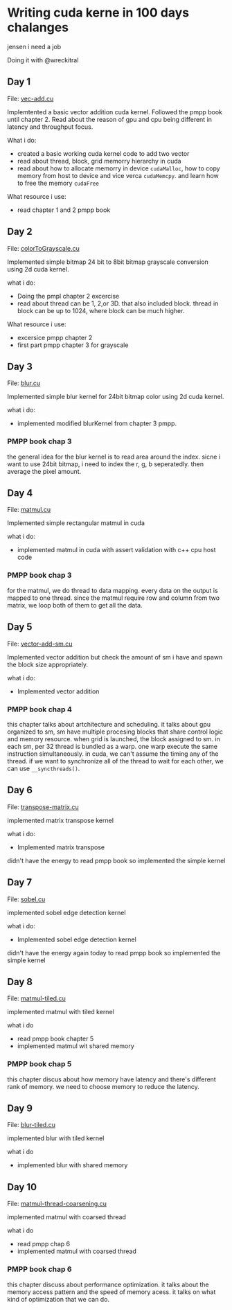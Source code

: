 # Writing cuda kerne in 100 days chalanges

jensen i need a job

Doing it with @wreckitral

## Day 1

File: [vec-add.cu](https://github.com/mustafasegf/cuda-100-days-challange/blob/master/day-001/vec-add.cu)

Implemtented a basic vector addition cuda kernel. Followed the pmpp book until chapter 2. Read about the reason of gpu and cpu being different in latency and throughput focus.

What i do:

- created a basic working cuda kernel code to add two vector
- read about thread, block, grid memorry hierarchy in cuda
- read about how to allocate memorry in device `cudaMalloc`, how to copy memory from host to device and vice verca `cudaMemcpy`. and learn how to free the memory `cudaFree`

What resource i use:

- read chapter 1 and 2 pmpp book

## Day 2

File: [colorToGrayscale.cu](https://github.com/mustafasegf/cuda-100-days-challange/blob/master/day-002/colorToGrayscale.cu)

Implemented simple bitmap 24 bit to 8bit bitmap grayscale conversion using 2d cuda kernel.

what i do:

- Doing the pmpl chapter 2 excercise
- read about thread can be 1, 2,or 3D. that also included block. thread in block can be up to 1024, where block can be much higher.

What resource i use:

- excersice pmpp chapter 2
- first part pmpp chapter 3 for grayscale

## Day 3

File: [blur.cu](https://github.com/mustafasegf/cuda-100-days-challange/blob/master/day-003/blur.cu)

Implemented simple blur kernel for 24bit bitmap color using 2d cuda kernel.

what i do:

- implemented modified blurKernel from chapter 3 pmpp.

### PMPP book chap 3

the general idea for the blur kernel is to read area around the index. sicne i want to use 24bit bitmap, i need to index the r, g, b seperatedly. then average the pixel amount.

## Day 4

File: [matmul.cu](https://github.com/mustafasegf/cuda-100-days-challange/blob/master/day-004/matmul.cu)

Implemented simple rectangular matmul in cuda

what i do:

- implemented matmul in cuda with assert validation with c++ cpu host code

### PMPP book chap 3

for the matmul, we do thread to data mapping. every data on the output is mapped to one thread. since the matmul require row and column from two matrix, we loop both of them to get all the data.

## Day 5

File: [vector-add-sm.cu](https://github.com/mustafasegf/cuda-100-days-challange/blob/master/day-005/vector-add-sm.cu)

Implemented vector addition but check the amount of sm i have and spawn the block size appropriately.

what i do:

- Implemented vector addition

### PMPP book chap 4

this chapter talks about artchitecture and scheduling. it talks about gpu organized to sm, sm have multiple procesing blocks that share control logic and memory resource. when grid is launched, the block assigned to sm. in each sm, per 32 thread is bundled as a warp. one warp execute the same instruction simultaneously. in cuda, we can't assume the timing any of the thread. if we want to synchronize all of the thread to wait for each other, we can use `__syncthreads()`.

## Day 6

File: [transpose-matrix.cu](https://github.com/mustafasegf/cuda-100-days-challange/blob/master/day-006/transpose-matrix.cu)

implemented matrix transpose kernel

what i do:

- Implemented matrix transpose

didn't have the energy to read pmpp book so implemented the simple kernel

## Day 7

File: [sobel.cu](https://github.com/mustafasegf/cuda-100-days-challange/blob/master/day-007/sobel.cu)

implemented sobel edge detection kernel

what i do:

- Implemented sobel edge detection kernel

didn't have the energy again today to read pmpp book so implemented the simple kernel


## Day 8

File: [matmul-tiled.cu](https://github.com/mustafasegf/cuda-100-days-challange/blob/master/day-008/matmul-tiled.cu)

implemented matmul with tiled kernel

what i do
- read pmpp book chapter 5
- implemented matmul wit shared memory

### PMPP book chap 5
this chapter discus about how memory have latency and there's different rank of memory. we need to choose memory to reduce the latency.


## Day 9

File: [blur-tiled.cu](https://github.com/mustafasegf/cuda-100-days-challange/blob/master/day-009/blur-tiled.cu)

implemented blur with tiled kernel

what i do
- implemented blur with shared memory

## Day 10

File: [matmul-thread-coarsening.cu](https://github.com/mustafasegf/cuda-100-days-challange/blob/master/day-010/matmul-thread-coarsening.cu)

implemented matmul with coarsed thread

what i do
- read pmpp chap 6
- implemented matmul with coarsed thread

### PMPP book chap 6
this chapter discuss about performance optimization. it talks about the memory access pattern and the speed of memory acess. it talks on what kind of optimization that we can do.
